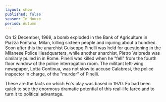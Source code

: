 ```yaml
---
layout: show
published: false
season: In House
period: Autumn
---
```


On 12 December, 1969, a bomb exploded in the Bank of Agriculture in Piazza Fontana, Milan, killing sixteen people and injuring about a hundred. Soon after this the anarchist Guiseppe Pinelli was held for questioning in the Milanese Police Headquarters, while another anarchist, Pietro Valpreda was similarly pulled in in Rome. Pinelli was killed when he "fell" from the fourth floor window of the police interrogation room. The militant left-wing newspaper, Lotta Continua, was not slow to accuse Calabresi, the police inspector in charge, of the "murder" of Pinelli. 

These are the facts on which Fo's play was based in 1970. Fo had been quick to see the enormous dramatic potential of this real-life farce and to turn it to political advantage. 